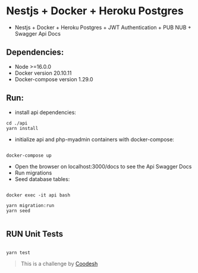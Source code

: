 # Nestjs + Docker + Heroku Postgres

-   Nestjs + Docker + Heroku Postgres + JWT Authentication + PUB NUB + Swagger Api Docs

## Dependencies:

-   Node >=16.0.0
-   Docker version 20.10.11
-   Docker-compose version 1.29.0

## Run:

-   install api dependencies:

```
cd ./api
yarn install

```

-   initialize api and php-myadmin containers with docker-compose:

```

docker-compose up

```

-   Open the browser on localhost:3000/docs to see the Api Swagger Docs
-   Run migrations
-   Seed database tables:

```

docker exec -it api bash

yarn migration:run
yarn seed


```

## RUN Unit Tests

```

yarn test

```

> This is a challenge by [Coodesh](https://coodesh.com/)
